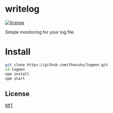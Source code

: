 # writelog

[![license](https://img.shields.io/github/license/thesuhu/logmon?style=flat-square)](https://github.com/thesuhu/logmon/blob/master/LICENSE)

Simple monitoring for your log file.

# Install

```sh
git clone https://github.com/thesuhu/logmon.git
cd logmon
npm install
npm start 
```

## License

[MIT](https://github.com/thesuhu/logmon/blob/master/LICENSE)